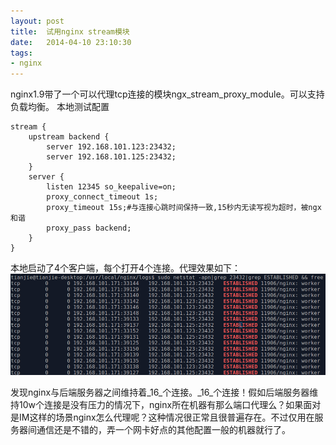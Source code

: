 ```yaml
---
layout: post
title:  试用nginx stream模块
date:   2014-04-10 23:10:30
tags:
- nginx
---
```


nginx1.9带了一个可以代理tcp连接的模块ngx_stream_proxy_module。可以支持负载均衡。
本地测试配置
```
stream {
    upstream backend {
        server 192.168.101.123:23432;
        server 192.168.101.125:23432;
    }
    server {
        listen 12345 so_keepalive=on;
        proxy_connect_timeout 1s;
        proxy_timeout 15s;#与连接心跳时间保持一致,15秒内无读写视为超时，被ngx和谐
        proxy_pass backend;
    }
}
```

本地启动了4个客户端，每个打开4个连接。代理效果如下：
![ngx_stream_test](/assets/article-imgs/nginx-stream-test.png)

发现nginx与后端服务器之间维持着_16_个连接。_16_个连接！假如后端服务器维持10w个连接是没有压力的情况下，nginx所在机器有那么端口代理么？如果面对是IM这样的场景nginx怎么代理呢？这种情况很正常且很普遍存在。不过仅用在服务器间通信还是不错的，弄一个网卡好点的其他配置一般的机器就行了。

